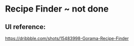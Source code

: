 # Recipe Finder ~ not done

## UI reference:
https://dribbble.com/shots/15483998-Gorama-Recipe-Finder